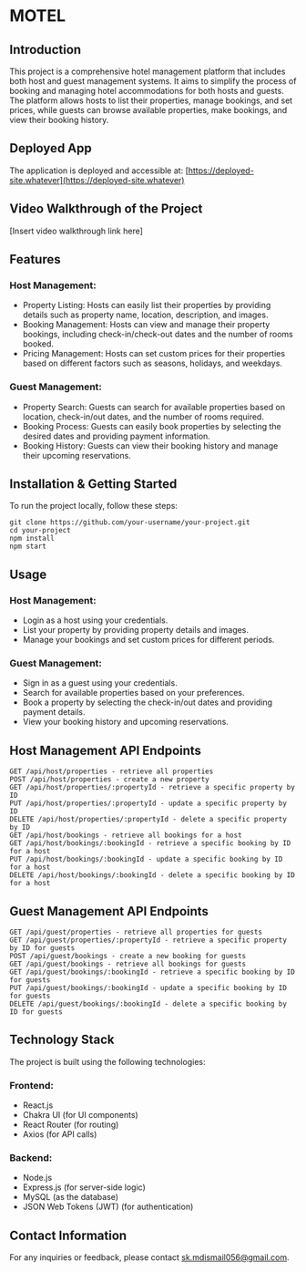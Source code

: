 MOTEL
=====

Introduction
------------

This project is a comprehensive hotel management platform that includes both host and guest management systems. It aims to simplify the process of booking and managing hotel accommodations for both hosts and guests. The platform allows hosts to list their properties, manage bookings, and set prices, while guests can browse available properties, make bookings, and view their booking history.

Deployed App
------------

The application is deployed and accessible at: [https://deployed-site.whatever](https://deployed-site.whatever)

Video Walkthrough of the Project
--------------------------------

\[Insert video walkthrough link here\]

Features
--------

### Host Management:

*   Property Listing: Hosts can easily list their properties by providing details such as property name, location, description, and images.
*   Booking Management: Hosts can view and manage their property bookings, including check-in/check-out dates and the number of rooms booked.
*   Pricing Management: Hosts can set custom prices for their properties based on different factors such as seasons, holidays, and weekdays.

### Guest Management:

*   Property Search: Guests can search for available properties based on location, check-in/out dates, and the number of rooms required.
*   Booking Process: Guests can easily book properties by selecting the desired dates and providing payment information.
*   Booking History: Guests can view their booking history and manage their upcoming reservations.

Installation & Getting Started
------------------------------

To run the project locally, follow these steps:

    
    git clone https://github.com/your-username/your-project.git
    cd your-project
    npm install
    npm start
    

Usage
-----

### Host Management:

*   Login as a host using your credentials.
*   List your property by providing property details and images.
*   Manage your bookings and set custom prices for different periods.

### Guest Management:

*   Sign in as a guest using your credentials.
*   Search for available properties based on your preferences.
*   Book a property by selecting the check-in/out dates and providing payment details.
*   View your booking history and upcoming reservations.

Host Management API Endpoints
-----------------------------

    
    GET /api/host/properties - retrieve all properties
    POST /api/host/properties - create a new property
    GET /api/host/properties/:propertyId - retrieve a specific property by ID
    PUT /api/host/properties/:propertyId - update a specific property by ID
    DELETE /api/host/properties/:propertyId - delete a specific property by ID
    GET /api/host/bookings - retrieve all bookings for a host
    GET /api/host/bookings/:bookingId - retrieve a specific booking by ID for a host
    PUT /api/host/bookings/:bookingId - update a specific booking by ID for a host
    DELETE /api/host/bookings/:bookingId - delete a specific booking by ID for a host
    

Guest Management API Endpoints
------------------------------

    
    GET /api/guest/properties - retrieve all properties for guests
    GET /api/guest/properties/:propertyId - retrieve a specific property by ID for guests
    POST /api/guest/bookings - create a new booking for guests
    GET /api/guest/bookings - retrieve all bookings for guests
    GET /api/guest/bookings/:bookingId - retrieve a specific booking by ID for guests
    PUT /api/guest/bookings/:bookingId - update a specific booking by ID for guests
    DELETE /api/guest/bookings/:bookingId - delete a specific booking by ID for guests
    

Technology Stack
----------------

The project is built using the following technologies:

### Frontend:

*   React.js
*   Chakra UI (for UI components)
*   React Router (for routing)
*   Axios (for API calls)

### Backend:

*   Node.js
*   Express.js (for server-side logic)
*   MySQL (as the database)
*   JSON Web Tokens (JWT) (for authentication)

Contact Information
-------------------

For any inquiries or feedback, please contact [sk.mdismail056@gmail.com](mailto:sk.mdismail056@gmail.com).